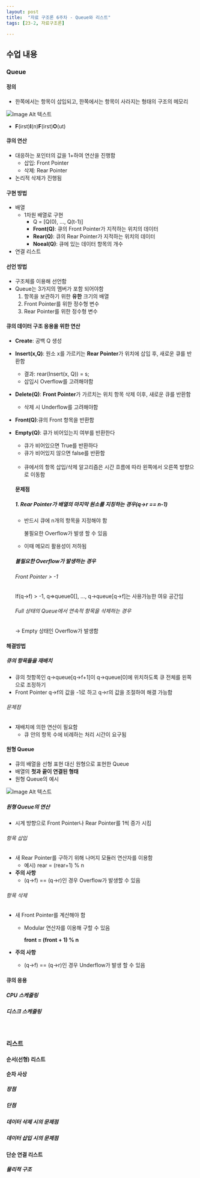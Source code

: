 ```yaml
---
layout: post
title:  "자료 구조론 6주차 - Queue와 리스트"
tags: [23-2, 자료구조론]

---
```


## 수업 내용

### Queue

#### 정의

- 한쪽에서는 항목이 삽입되고, 한쪽에서는 항목이 사라지는 형태의 구조의 메모리

![Image Alt 텍스트]({{link}}/assets/img/DS/2nd/Queue.png )

- **F**(irst)**I**(n)**F**(irst)**O**(ut)

#### 큐의 연산

- 대응하는 포인터의 값을 1+하여 연산을 진행함
  - 삽입: Front Pointer
  - 삭졔: Rear Pointer
- 논리적 삭제가 진행됨

#### 구현 방법

- 배열
  - 1차원 배열로 구현
    - Q = [Q(0), ..., Q(t-1)]
    - **Front(Q)**: 큐의 Front Pointer가 지적하는 위치의 데이터
    - **Rear(Q)**: 큐의 Rear Pointer가 지적하는 위치의 데이터
    - **Noeal(Q)**: 큐에 있는 데이터 항목의 개수
- 연결 리스트

#### 선언 방법

- 구조체를 이용해 선언함
- Queue는 3가지의 멤버가 포함 되어야함
  1. 항목을 보관하기 위한 **유한** 크기의 배열
  2. Front Pointer를 위한 정수형 변수
  3. Rear Pointer를 위한 정수형 변수

#### 큐의 데이터 구조 응용을 위한 연산

- **Create**:  공백 Q 생성
- **Insert(x,Q)**: 원소 x를 가르키는 **Rear Pointer**가 위치에 삽입 후, 새로운 큐를 반환함
  
  - 결과: rear(Insert(x, Q)) = s;
  - 삽입시 Overflow를 고려해야함
- **Delete(Q)**: **Front Pointer**가 가르치는 위치 항목 삭제 이후,  새로운 큐를 반환함

  - 삭제 시 Underflow를 고려해야함
- **Front(Q)**:큐의 Front 항목을 반환함
- **Empty(Q)**: 큐가 비어있는지 여부를 반환한다

  - 큐가 비어있으면 True를 반환하다
  - 큐가 비어있지 않으면 false를 반환함

  <br>

  - 큐에서의 항목 삽입/삭제 알고리즘은 시간 흐름에 따라 왼쪽에서 오른쪽 방향으로 이동함

  #### 문제점

  ##### 1. Rear Pointer가 배열의 마지막 원소를 지칭하는 경우(q->r ==  n-1)

  - 반드시 큐에 n개의 항목을 지정해야 함

    불필요한 Overflow가 발생 할 수 있음

  - 이때 메모리 활용성이 저하됨

  ##### 불필요한 Overflow가 발생하는 경우

  ###### Front Pointer > -1

  If(q->f) > -1, q=>queue0[], ...,  q->queue[q->f]는 사용가능한 여유 공간임

  ###### Full 상태의 Queue에서 연속적 항목을 삭제하는 경우

  -> Empty 상태인 Overflow가 발생함

#### 해결방법

##### 큐의 항목들을 재배치

- 큐의 첫항목인 q->queue[q->f+1]이 q->queue[0]에 위치하도록 큐 전체를 왼쪽으로 조정하기
- Front Pointer q->f의 값을 -1로 하고 q->r의 값을 조절하여 해결 가능함

###### 문제점

- 재배치에 의한 연산이 필요함
  - 큐 안의 항목 수에 비례하는 처리 시간이 요구됨

#### 원형 Queue

- 큐의 배열을 선형 표현 대신 원형으로 표현한 Queue
- 배열의 **첫과 끝이 연결된 형태**
- 원형 Queue의 예시

![Image Alt 텍스트]({{link}}/assets/img/DS/6nd/Circle_Queue.png )

##### 원형 Queue의 연산

- 시계 방향으로 Front Pointer나 Rear Pointer를 1씩 증가 시킴

###### 항목 삽입

- 새 Rear Pointer를 구하기 위해 나머지 모듈러 연산자를 이용함
  - 예시) rear = (rear+1) % n
- **주의 사항**
  - (q->f) == (q->r)인 경우 Overflow가 발생할 수 있음

###### 항목 삭제

- 새 Front Pointer를 계산해야 함

  - Modular 연산자를 이용해 구할 수 있음

    **front = (front + 1) % n**

- **주의 사항**

  - (q->f) == (q->r)인 경우 Underflow가 발생 할  수 있음

#### 큐의 응용

##### CPU 스케줄링

##### 디스크 스케줄링

<br>

### 리스트

#### 순서(선형) 리스트

#### 순차 사상

##### 장점

##### 단점

##### 데이터 삭제 시의 문제점

##### 데이터 삽입 시의 문제점

#### 단순 연결 리스트

##### 물리적 구조
